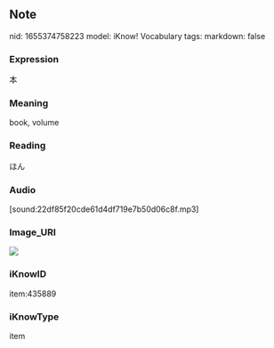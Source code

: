 ## Note
nid: 1655374758223
model: iKnow! Vocabulary
tags: 
markdown: false

### Expression
本

### Meaning
book, volume

### Reading
ほん

### Audio
[sound:22df85f20cde61d4df719e7b50d06c8f.mp3]

### Image_URI
<img src="35ef24de48831cfc84820a7f7d09013d.jpg">

### iKnowID
item:435889

### iKnowType
item
